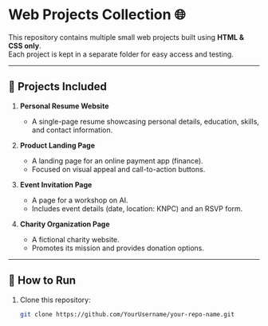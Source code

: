 # Web Projects Collection 🌐

This repository contains multiple small web projects built using **HTML & CSS only**.  
Each project is kept in a separate folder for easy access and testing.

---

## 📂 Projects Included

1. **Personal Resume Website**  
   - A single-page resume showcasing personal details, education, skills, and contact information.  

2. **Product Landing Page**  
   - A landing page for an online payment app (finance).  
   - Focused on visual appeal and call-to-action buttons.  

3. **Event Invitation Page**  
   - A page for a workshop on AI.  
   - Includes event details (date, location: KNPC) and an RSVP form.  

4. **Charity Organization Page**  
   - A fictional charity website.  
   - Promotes its mission and provides donation options.  

---

## 🚀 How to Run

1. Clone this repository:
   ```bash
   git clone https://github.com/YourUsername/your-repo-name.git
